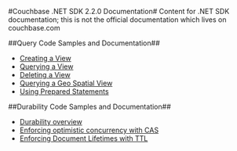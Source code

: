 #Couchbase .NET SDK 2.2.0 Documentation#
Content for .NET SDK documentation; this is not the official documentation which lives on couchbase.com

##Query Code Samples and Documentation##
- [Creating a View](query/create-view.md)
- [Querying a View](query/query-view.md)
- [Deleting a View](query/delete-view.md)
- [Querying a Geo Spatial View](query/query-geo-view.md)
- [Using Prepared Statements](https://github.com/couchbaselabs/dotnet-documentation/blob/master/query/prepared-statements.md)

##Durability Code Samples and Documentation##
- [Durability overview](https://github.com/couchbaselabs/dotnet-documentation/blob/master/durability/durability-overview.md)
- [Enforcing optimistic concurrency with CAS](https://github.com/couchbaselabs/dotnet-documentation/blob/master/durability/durability-with-cas.md)
- [Enforcing Document Lifetimes with TTL](https://github.com/couchbaselabs/dotnet-documentation/blob/master/durability/time-to-live.md)
